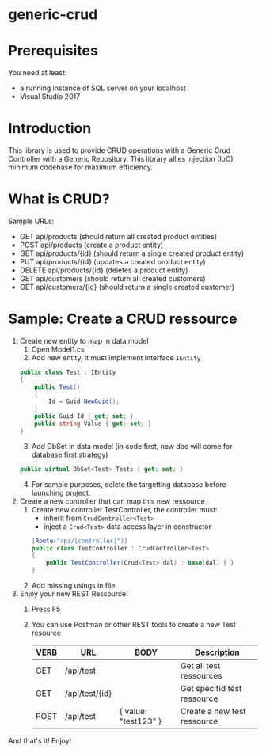 # generic-crud

# Prerequisites
You need at least:
- a running instance of SQL server on your localhost
- Visual Studio 2017

# Introduction
This library is used to provide CRUD operations with a Generic Crud Controller with a Generic Repository. This library allies injection (IoC), minimum codebase for maximum efficiency.

# What is CRUD?

Sample URLs:
- GET api/products (should return all created product entities)
- POST api/products (create a product entity)
- GET api/products/{id} (should return a single created product entity)
- PUT api/products/{id} (updates a created product entity)
- DELETE api/products/{id} (deletes a product entity)
- GET api/customers (should return all created customers)
- GET api/customers/{id} (should return a single created customer)

# Sample: Create a CRUD ressource
1. Create new entity to map in data model
    1. Open Model1.cs
    2. Add new entity, it must implement interface `IEntity`
    ```cs
    public class Test : IEntity
    {
        public Test()
        {
            Id = Guid.NewGuid();
        }
        public Guid Id { get; set; }
        public string Value { get; set; }
    }
    ```
	3. Add DbSet in data model (in code first, new doc will come for database first strategy)
	```cs
	public virtual DbSet<Test> Tests { get; set; }
	```
	4. For sample purposes, delete the targetting database before launching project.
2. Create a new controller that can map this new ressource
    1. Create new controller TestController, the controller must:
        - inherit from `CrudController<Test>`
        - inject a `Crud<Test>` data access layer in constructor
        ```cs    
        [Route("api/[controller]")]
        public class TestController : CrudController<Test>
        {
            public TestController(Crud<Test> dal) : base(dal) { }
        }
        ```
    2. Add missing usings in file
3. Enjoy your new REST Ressource!
    1. Press F5
    2. You can use Postman or other REST tools to create a new Test resource 

        | VERB | URL            | BODY                 | Description                 |
        |------|----------------|----------------------|-----------------------------|
        | GET  | /api/test      |                      | Get all test ressources     |
        | GET  | /api/test/{id} |                      | Get specifid test ressource |
        | POST | /api/test      | { value: "test123" } | Create a new test ressource |

And that's it!
Enjoy!